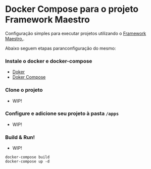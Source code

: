 # Docker Compose para o projeto Framework Maestro

Configuração simples para executar projetos utilizando o [Framework Maestro.](https://github.com/frameworkmaestro/maestro).

Abaixo seguem etapas paranconfiguração do mesmo:

### Instale o docker e docker-compose

* [Doker](https://docker.github.io/engine/installation/)
* [Doker Compose](https://docs.docker.com/compose/install/)

### Clone o projeto

* WIP!

### Configure e adicione seu projeto à pasta `/apps`

* WIP!

### Build & Run!

* WIP!

```
docker-compose build
docker-compose up -d
```
